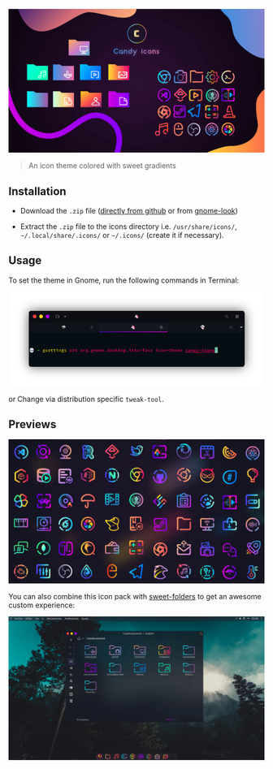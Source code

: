 ![](preview/candy.png)

>An icon theme colored with sweet gradients

## Installation

- Download the `.zip` file ([directly from github](https://github.com/EliverLara/candy-icons/archive/refs/heads/master.zip) or from [gnome-look](https://www.opendesktop.org/p/1305251/)) 

- Extract the `.zip` file to the icons directory i.e. `/usr/share/icons/`, `~/.local/share/.icons/`  or `~/.icons/` (create it if necessary).

## Usage

To set the theme in Gnome, run the following commands in Terminal:

![](preview/cli.png)

or Change via distribution specific `tweak-tool`.

## Previews

![](preview/icons.png)

You can also combine this icon pack with [sweet-folders](https://github.com/EliverLara/Sweet-folders) to get an awesome custom experience:

![](preview/folders.png)
